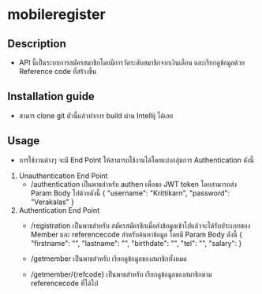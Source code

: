 # mobileregister
 
## Description
- API นี้เป็นระบบการสมัครสมาชิกโดยมีการวัดระดับสมาชิกจากเงินเดือน และเรียกดูข้อมูลด้วย Reference code ที่สร้างขึ้น

## Installation guide
- สามาร clone git ตัวนี้แล้วทำการ build ผ่าน Intellij ได้เลย

## Usage
- การใช้งานต่างๆ จะมี End Point ให้สามารถใช้งานได้โดยแบ่งกลุ่มการ Authentication ดังนี้
1. Unauthentication End Point
   - /authentication เป็นพาธสำหรับ authen เพื่อขอ JWT token โดยสามารถส่ง Param Body ไปด้วยดังนี้ { "username": "Krittikarn", "password": "Verakalas" }
2. Authentication End Point
   - /registration เป็นพาธสำหรับ สมัครสมัครชิกเมื่อส่งข้อมูลเข้าไปแล้วจะได้รับประเภทของ Member และ referencecode สำหรับค้นหาข้อมูล โดยมี Param Body ดังนี้ 
{
    "firstname": "",
    "lastname": "",
    "birthdate": "",
    "tel": "",
    "salary": 
}

   - /getmember เป็นพาธสำหรับ เรียกดูข้อมูลของสมาชิกทั้งหมด
   - /getmember/{refcode} เป็นพาธสำหรับ เรียกดูข้อมูลของสมาชิกตาม referencecode ที่ได้ไป
